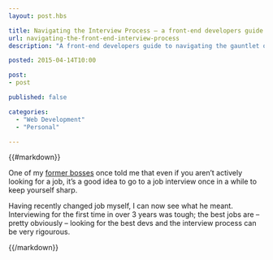 ```yaml
---
layout: post.hbs

title: Navigating the Interview Process – a front-end developers guide
url: navigating-the-front-end-interview-process
description: "A front-end developers guide to navigating the gauntlet of varying interview processes."

posted: 2015-04-14T10:00

post:
- post

published: false

categories:
  - "Web Development"
  - "Personal"

---
```


{{#markdown}}

One of my [former bosses](https://twitter.com/TheG) once told me that even if you aren’t actively looking for a job, it’s a good idea to go to a job interview once in a while to keep yourself sharp.

Having recently changed job myself, I can now see what he meant.  Interviewing for the first time in over 3 years was tough; the best jobs are – pretty obviously – looking for the best devs and the interview process can be very rigourous.




{{/markdown}}

